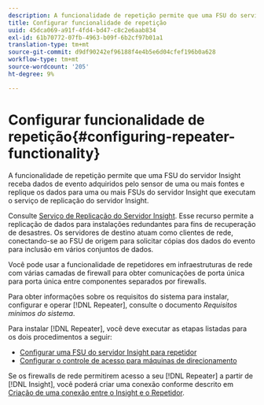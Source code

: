 ```yaml
---
description: A funcionalidade de repetição permite que uma FSU do servidor Insight receba dados de evento adquiridos pelo sensor de uma ou mais fontes e replique os dados para uma ou mais FSUs do servidor Insight que executam o serviço de replicação do servidor Insight.
title: Configurar funcionalidade de repetição
uuid: 45dca069-a91f-4fd4-bd47-c8c2e6aab834
exl-id: 61b70772-07fb-4963-b09f-6b2cf97b01a1
translation-type: tm+mt
source-git-commit: d9df90242ef96188f4e4b5e6d04cfef196b0a628
workflow-type: tm+mt
source-wordcount: '205'
ht-degree: 9%

---
```


# Configurar funcionalidade de repetição{#configuring-repeater-functionality}

A funcionalidade de repetição permite que uma FSU do servidor Insight receba dados de evento adquiridos pelo sensor de uma ou mais fontes e replique os dados para uma ou mais FSUs do servidor Insight que executam o serviço de replicação do servidor Insight.

Consulte [Serviço de Replicação do Servidor Insight](../../../../home/c-inst-svr/c-ins-svr-rep-svc/c-ins-svr-rep-svc.md#concept-926e654e80d943a0b6ac44a82a510d92). Esse recurso permite a replicação de dados para instalações redundantes para fins de recuperação de desastres. Os servidores de destino atuam como clientes de rede, conectando-se ao FSU de origem para solicitar cópias dos dados do evento para inclusão em vários conjuntos de dados.

Você pode usar a funcionalidade de repetidores em infraestruturas de rede com várias camadas de firewall para obter comunicações de porta única para porta única entre componentes separados por firewalls.

Para obter informações sobre os requisitos do sistema para instalar, configurar e operar [!DNL Repeater], consulte o documento *Requisitos mínimos do sistema*.

Para instalar [!DNL Repeater], você deve executar as etapas listadas para os dois procedimentos a seguir:

* [Configurar uma FSU do servidor Insight para repetidor](../../../../home/c-inst-svr/c-rptr-fntly/c-cnfg-rptr-fntly/t-cfg-fsu-rptr.md#task-1ad7fa5777b845f4bd398f97226e56b2)
* [Configurar o controle de acesso para máquinas de direcionamento](../../../../home/c-inst-svr/c-rptr-fntly/c-cnfg-rptr-fntly/t-cfg-acc-ctrll-tgt-mach.md#task-0e49953728444839bc0a26234501a4c5)

Se os firewalls de rede permitirem acesso a seu [!DNL Repeater] a partir de [!DNL Insight], você poderá criar uma conexão conforme descrito em [Criação de uma conexão entre o Insight e o Repetidor](../../../../home/c-inst-svr/c-rptr-fntly/c-cnfg-rptr-fntly/t-crt-conn-ins-rptr.md#task-785bfe5f0e31484683e4345038add118).
